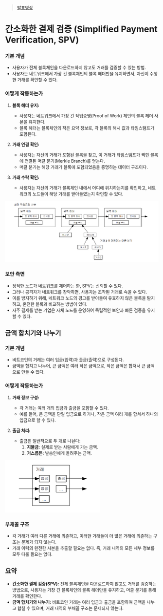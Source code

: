 > [발표영상](https://youtu.be/lu88D2jWbUc)

# 간소화한 결제 검증 (Simplified Payment Verification, SPV)

### 기본 개념
- 사용자가 전체 블록체인을 다운로드하지 않고도 거래를 검증할 수 있는 방법.
- 사용자는 네트워크에서 가장 긴 블록체인의 블록 헤더만을 유지하면서, 자신이 수행한 거래를 확인할 수 있다.

### 어떻게 작동하는가
1. **블록 헤더 유지:**
   - 사용자는 네트워크에서 가장 긴 작업증명(Proof of Work) 체인의 블록 헤더 사본을 유지한다.
   - 블록 헤더는 블록체인의 작은 요약 정보로, 각 블록의 해시 값과 타임스탬프가 포함된다.

2. **거래 연결 확인:**
   - 사용자는 자신의 거래가 포함된 블록을 찾고, 이 거래가 타임스탬프가 찍힌 블록에 연결된 머클 분기(Merkle Branch)를 얻는다.
   - 머클 분기는 해당 거래가 블록에 포함되었음을 증명하는 데이터 구조이다.

3. **거래 수락 확인:**
   - 사용자는 자신의 거래가 블록체인 내에서 어디에 위치하는지를 확인하고, 네트워크의 노드들이 해당 거래를 받아들였는지 확인할 수 있다.

![Image 1](1.png)

### 보안 측면
- 정직한 노드가 네트워크를 제어하는 한, SPV는 신뢰할 수 있다.
- 그러나 공격자가 네트워크를 장악하면, 사용자는 조작된 거래로 속을 수 있다.
- 이를 방지하기 위해, 네트워크 노드의 경고를 받아들여 유효하지 않은 블록을 탐지하고, 온전한 블록과 비교하는 방법이 있다.
- 자주 결제를 받는 기업은 자체 노드를 운영하여 독립적인 보안과 빠른 검증을 유지할 수 있다.

## 금액 합치기와 나누기

### 기본 개념
- 비트코인의 거래는 여러 입금(입력)과 출금(출력)으로 구성된다.
- 금액을 합치고 나누어, 큰 금액은 여러 작은 금액으로, 작은 금액은 합쳐서 큰 금액으로 만들 수 있다.

### 어떻게 작동하는가
1. **거래 정보 구성:**
   - 각 거래는 여러 개의 입금과 출금을 포함할 수 있다.
   - 예를 들어, 큰 금액을 단일 입금으로 하거나, 작은 금액 여러 개를 합쳐서 하나의 입금으로 할 수 있다.

2. **출금 처리:**
   - 출금은 일반적으로 두 개로 나뉜다:
     1. **지불금:** 실제로 받는 사람에게 가는 금액.
     2. **거스름돈:** 발송인에게 돌려주는 금액.

![Image 2](2.png)

### 부채꼴 구조
- 각 거래가 여러 다른 거래에 의존하고, 이러한 거래들이 더 많은 거래에 의존하는 구조는 문제가 되지 않는다.
- 거래 이력의 완전한 사본을 추출할 필요는 없다. 즉, 거래 내역의 모든 세부 정보를 모두 다룰 필요는 없다.

## 요약

- **간소화한 결제 검증(SPV):** 전체 블록체인을 다운로드하지 않고도 거래를 검증하는 방법으로, 사용자는 가장 긴 블록체인의 블록 헤더만을 유지하고, 머클 분기를 통해 거래를 확인한다.
- **금액 합치기와 나누기:** 비트코인 거래는 여러 입금과 출금을 포함하여 금액을 나누고 합칠 수 있으며, 거래 내역의 부채꼴 구조는 문제되지 않는다.
